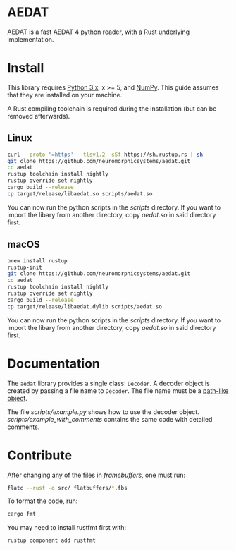 # AEDAT

AEDAT is a fast AEDAT 4 python reader, with a Rust underlying implementation.

# Install

This library requires [Python 3.x](https://www.python.org), x >= 5, and [NumPy](https://numpy.org). This guide assumes that they are installed on your machine.


A Rust compiling toolchain is required during the installation (but can be removed afterwards).

## Linux

```sh
curl --proto '=https' --tlsv1.2 -sSf https://sh.rustup.rs | sh
git clone https://github.com/neuromorphicsystems/aedat.git
cd aedat
rustup toolchain install nightly
rustup override set nightly
cargo build --release
cp target/release/libaedat.so scripts/aedat.so
```

You can now run the python scripts in the *scripts* directory. If you want to import the libary from another directory, copy *aedat.so* in said directory first.

## macOS

```sh
brew install rustup
rustup-init
git clone https://github.com/neuromorphicsystems/aedat.git
cd aedat
rustup toolchain install nightly
rustup override set nightly
cargo build --release
cp target/release/libaedat.dylib scripts/aedat.so
```

You can now run the python scripts in the *scripts* directory. If you want to import the libary from another directory, copy *aedat.so* in said directory first.

# Documentation

The `aedat` library provides a single class: `Decoder`. A decoder object is created by passing a file name to `Decoder`. The file name must be a [path-like object](https://docs.python.org/3/glossary.html#term-path-like-object).

The file *scripts/example.py* shows how to use the decoder object. *scripts/example_with_comments* contains the same code with detailed comments.

# Contribute

After changing any of the files in *framebuffers*, one must run:
```sh
flatc --rust -o src/ flatbuffers/*.fbs
```

To format the code, run:
```sh
cargo fmt
```
You may need to install rustfmt first with:
```sh
rustup component add rustfmt
```
